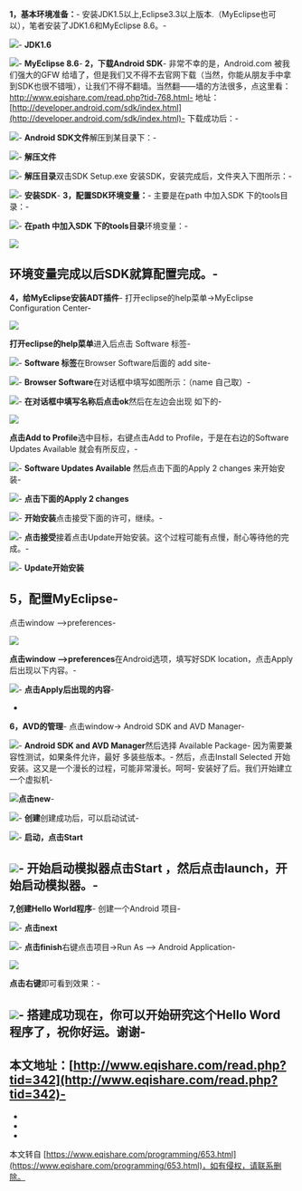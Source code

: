 **1，基本环境准备：**-
安装JDK1.5以上,Eclipse3.3以上版本.（MyEclipse也可以），笔者安装了JDK1.6和MyEclipse 8.6。-

![](http://p_w_picpath.51cto.com/files/uploadimg/20100831/1035280.png)-
**JDK1.6**

![](http://p_w_picpath.51cto.com/files/uploadimg/20100831/1035281.jpg)-
**MyEclipse 8.6**-
**2，下载Android SDK**-
非常不幸的是，Android.com 被我们强大的GFW 给墙了，但是我们又不得不去官网下载（当然，你能从朋友手中拿到SDK也很不错哦），让我们不得不翻墙。当然翻——墙的方法很多，点这里看：http://www.eqishare.com/read.php?tid-768.html-
地址：[http://developer.android.com/sdk/index.html](http://developer.android.com/sdk/index.html)-
下载成功后：-

![](http://p_w_picpath.51cto.com/files/uploadimg/20100831/1035282.png)-
**Android SDK文件**解压到某目录下：-

![](http://p_w_picpath.51cto.com/files/uploadimg/20100831/1035283.png)-
**解压文件**

![](http://p_w_picpath.51cto.com/files/uploadimg/20100831/1035284.png)-
**解压目录**双击SDK Setup.exe 安装SDK，安装完成后，文件夹入下图所示：-

![](http://p_w_picpath.51cto.com/files/uploadimg/20100831/1035285.png)-
**安装SDK**-
****3，配置SDK环境变量：****-
主要是在path 中加入SDK 下的tools目录：-

![](http://p_w_picpath.51cto.com/files/uploadimg/20100831/1035286.png)-
**在path 中加入SDK 下的tools目录**环境变量：-

![](http://p_w_picpath.51cto.com/files/uploadimg/20100831/1035287.png)

**环境变量**完成以后SDK就算配置完成。-
-
**4，给MyEclipse安装ADT插件**-
打开eclipse的help菜单->MyEclipse Configuration Center-

![](http://p_w_picpath.51cto.com/files/uploadimg/20100831/1035288.png)

**打开eclipse的help菜单**进入后点击 Software 标签-

![](http://p_w_picpath.51cto.com/files/uploadimg/20100831/1035289.png)-
**Software 标签**在Browser Software后面的 add site-

![](http://p_w_picpath.51cto.com/files/uploadimg/20100831/10352810.png)-
**Browser Software**在对话框中填写如图所示：（name 自己取）-

![](http://p_w_picpath.51cto.com/files/uploadimg/20100831/10352811.png)-
**在对话框中填写名称后点击ok**然后在左边会出现 如下的-

![](http://p_w_picpath.51cto.com/files/uploadimg/20100831/10352812.png)

**点击Add to Profile**选中目标，右键点击Add to Profile，于是在右边的Software Updates Available 就会有所反应，-

![](http://p_w_picpath.51cto.com/files/uploadimg/20100831/10352813.png)-
**Software Updates Available** 然后点击下面的Apply 2 changes 来开始安装-

![](http://p_w_picpath.51cto.com/files/uploadimg/20100831/10352814.png)-
**点击下面的Apply 2 changes**

![](http://p_w_picpath.51cto.com/files/uploadimg/20100831/10352815.png)-
**开始安装**点击接受下面的许可，继续。-

![](http://p_w_picpath.51cto.com/files/uploadimg/20100831/10352816.png)-
**点击接受**接着点击Update开始安装。这个过程可能有点慢，耐心等待他的完成。-

![](http://p_w_picpath.51cto.com/files/uploadimg/20100831/10352817.png)-
**Update开始安装**

**5，配置MyEclipse**-
-
点击window –>preferences-

![](http://p_w_picpath.51cto.com/files/uploadimg/20100831/10352818.png)

**点击window –>preferences**在Android选项，填写好SDK location，点击Apply后出现以下内容。-

![](http://p_w_picpath.51cto.com/files/uploadimg/20100831/10352819.png)-
**点击Apply后出现的内容**-

-
**6，AVD的管理**-
点击window-> Android SDK and AVD Manager-

![](http://p_w_picpath.51cto.com/files/uploadimg/20100831/10352820.png)-
**Android SDK and AVD Manager**然后选择 Available Package-
因为需要兼容性测试，如果条件允许，最好 多装些版本。-
然后，点击Install Selected 开始安装。这又是一个漫长的过程，可能非常漫长。呵呵-
安装好了后。我们开始建立一个虚拟机-

![](http://p_w_picpath.51cto.com/files/uploadimg/20100831/10352821.png)**点击new**-

![](http://p_w_picpath.51cto.com/files/uploadimg/20100831/10352822.png)-
**创建**创建成功后，可以启动试试-

![](http://p_w_picpath.51cto.com/files/uploadimg/20100831/10352823.png)-
**启动，点击Start**

![](http://p_w_picpath.51cto.com/files/uploadimg/20100831/10352824.png)-
**开始启动模拟器**点击Start ，然后点击launch，开始启动模拟器。-
-
**7,创建Hello World程序**-
创建一个Android 项目-

![](http://p_w_picpath.51cto.com/files/uploadimg/20100831/10352825.png)-
**点击next**

![](http://p_w_picpath.51cto.com/files/uploadimg/20100831/10352826.png)-
**点击finish**右键点击项目->Run As –> Android Application-

![](http://p_w_picpath.51cto.com/files/uploadimg/20100831/10352827.png)

**点击右键**即可看到效果：-

![](http://p_w_picpath.51cto.com/files/uploadimg/20100831/10352828.png)-
**搭建成功**现在，你可以开始研究这个Hello Word 程序了，祝你好运。谢谢-
-
本文地址：[http://www.eqishare.com/read.php?tid=342](http://www.eqishare.com/read.php?tid=342)-
-
-
-

-

本文转自 [https://www.eqishare.com/programming/653.html](https://www.eqishare.com/programming/653.html)，如有侵权，请联系删除。